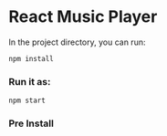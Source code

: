 # React Music Player

In the project directory, you can run:

```
npm install
```

### Run it as:

```
npm start
```

### Pre Install

<!--
```
npm install node-sass
npm i --save @fortawesome/fontawesome-svg-core
npm i --save @fortawesome/free-solid-svg-icons
npm i --save @fortawesome/react-fontawesome
npm i uuid
```
-->
